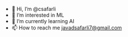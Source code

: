 - 👋 Hi, I’m @csafarli
- 👀 I’m interested in ML
- 🌱 I’m currently learning AI
- 📫 How to reach me javadsafarli7@gmail.com

<!---
csafarli/csafarli is a ✨ special ✨ repository because its `README.md` (this file) appears on your GitHub profile.
You can click the Preview link to take a look at your changes.
--->
